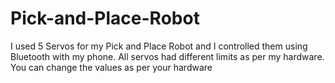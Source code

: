 # Pick-and-Place-Robot
I used 5 Servos for my Pick and Place Robot and I controlled them using Bluetooth with my phone. All servos had different limits as per my hardware. You can change the values as per your hardware
